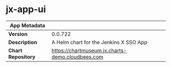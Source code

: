 # jx-app-ui

|App Metadata||
|---|---|
| **Version** | 0.0.722 |
| **Description** | A Helm chart for the Jenkins X SSO App |
| **Chart Repository** | https://chartmuseum.jx.charts-demo.cloudbees.com |

